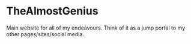 # TheAlmostGenius

Main website for all of my endeavours. Think of it as a jump portal to my other pages/sites/social media.
